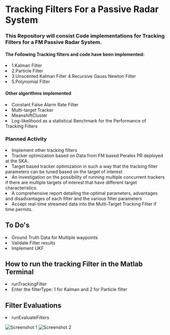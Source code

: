 # Tracking Filters For a Passive Radar System

### This Repository will consist Code implementations for Tracking Filters for a FM Passive Radar System.<br>


#### The Following Tracking filters and code have been implemented:
<li>1.Kalman Filter</li>
<li>2.Particle Filter  </li>
<li>3.Unscented Kalman Filter </l
<li>4.Recursive Gauss Newton Filter</li>
<li>5.Polynomial Filter</li>


#### Other algorithms implemented
<li>Constant False Alarm Rate Filter </li>
<li>Multi-target Tracker</li>
<li>MeanshiftCluster</li>
<li>Log-likelihood as a statistical Benchmark for the Performance of Tracking Filters </li>

### Planned Activity
<li>Implement other tracking filters </li>
<li>Tracker optimization based on Data from FM based Peralex PR deployed at the SKA.</li>
<li>Target based tracker optimization in such a way that the tracking filter parameters can be tuned based on the target of interest</li>
<li>An investigation on the possibility of running multiple concurrent trackers if there are multiple targets of interest that have different target characteristics.</li>
<li>A comprehensive report detailing the optimal parameters, advantages and disadvantages of each filter and the various filter parameters</li>
<li>Accept real-time streamed data into the Multi-Target Tracking Filter if time permits.</li>

## To Do's
<li>Ground Truth Data for Multiple waypoints</li>
<li>Validate Filter results</li>
<li>Implement UKF</li>

## How to run the tracking Filter in the Matlab Terminal
<li> runTrackingFilter </li>
<li> Enter the filterType:  1 for Kalman and 2 for Particle filter </li>


## Filter Evaluations
<li> runEvaluateFilters </li>

![Screenshot 1](https://github.com/itumeleng96/trackingFilters/blob/main/FilterEvaluationsLogLikelihood.png)
![Screenshot 2](https://github.com/itumeleng96/trackingFilters/blob/main/FilterEvaluationErrors.png)

